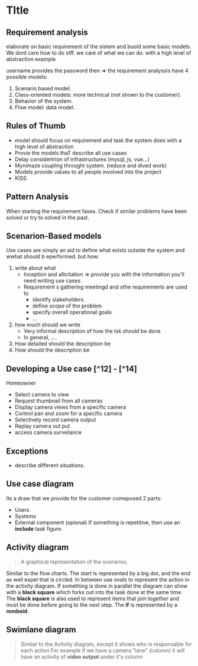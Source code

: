 # TItle

## Requirement analysis
elaborate on basic requirement of the sistem and buold some basic models.
We dont care how to do stff. we care of what we can do. with a high level of abstraction
example

username provides the password 
then => the requirement analyssis have 4 possible models:
1. Scenario based model.
2. Class-oriented models: more technical (not shown to the customer).
3. Behavior of the system.
4. Flow model: data model.

## Rules of Thumb
- model should focus on requirement and task the system does with a high level of abstraction
- Provie the models thaT describe all use cases
- Delay considertrion of infrastructures (mysql, js, vue...)
- Mynimaze coupling throught system. (reduce and dived work)
- Models provide values to all people involved into the project 
- KISS

## Pattern Analysis
When starting the requirement fases. Check if similar problems have been solved or try to solved in the past. 

## Scenarion-Based models
Use cases are simply an aid to define what exists outside the system and wwhat should b eperformed.
but how:
1. write about what
    - Inception and allicitation => provide you with the information you'll need writing use cases.
    - Requirement s gathering meetingd and othe requirements are used to
        - identify stakeholders
        - define scope of the problem
        - specify overall operational goals
        - ...
2. how much should we write
    - Very informal description of how the tsk should be done
    - In general, ....
3. How detailed should the description be
4. How should the description be 

## Developing a Use case [^12] - [^14]
Homeowner
- Select camera to view
- Request thumbnail from all cameras
- Display camera views from a specific camera 
- Control pan and zoom for a specific camera
- Selectively record  camera output
- Replay camera out put
- access camera surveilance

## Exceptions
- describe different situations. 

## Use case diagram
Its a draw that we provide for the customer comeposed 2 parts:
- Users
- Systems
- External component (opional)
If something is repetitive, then use an **include** task figure.

## Activity diagram
> A graphical representation of the scenarios.


Similar to the flow charts.
The start is represented by a big dot, and the end as well expet that is circled.
In between use *ovals* to represent the action in the activity diagram. If something is done in parallel the diagram can show with a **black square** which forks out into the task done at the same time.
The **black square** is also used to represent items that *join together* and must be done before going to the next step.
The **if** is represented by a **romboid**.

## Swimlane diagram
> Similar to the Activity diagram, except it shows who is responsable for each action
For example if we have a camera "lane" *(column)* it will have an activity of **video output** under it's column

## 





